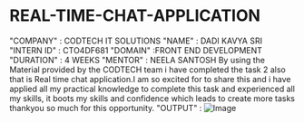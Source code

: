 # REAL-TIME-CHAT-APPLICATION
"COMPANY" : CODTECH IT SOLUTIONS 
"NAME" : DADI KAVYA SRI 
"INTERN ID" : CTO4DF681
"DOMAIN" :FRONT END DEVELOPMENT
"DURATION" : 4 WEEKS
"MENTOR" : NEELA SANTOSH 
By using the Material provided by the CODTECH team i have completed the task 2 also that is Real time chat application.I am so excited for to share this and i have applied all my practical knowledge to complete this task and experienced all my skills, it boots my skills and confidence which leads to create more tasks thankyou so much for this opportunity.
"OUTPUT" : ![Image](https://github.com/user-attachments/assets/6b27fbe3-5f62-4f75-b635-72d776bfe843)

